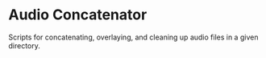 # Audio Concatenator

Scripts for concatenating, overlaying, and cleaning up audio files in a given directory.